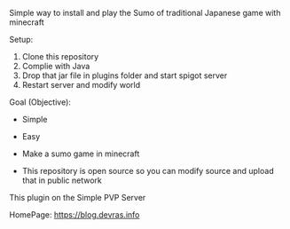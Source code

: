 
Simple way to install and play the Sumo of traditional Japanese game with minecraft


Setup:
 1. Clone this repository
 2. Complie with Java
 3. Drop that jar file in plugins folder and start spigot server
 4. Restart server and modify world

Goal (Objective):
 * Simple
 * Easy
 * Make a sumo game in minecraft


* This repository is open source
  so you can modify source and upload that in public network


This plugin on the Simple PVP Server

HomePage: https://blog.devras.info


